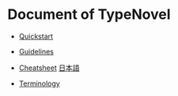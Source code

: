 # Document of TypeNovel

- [Quickstart](https://github.com/tategakibunko/TypeNovel/tree/master/Docs/Quickstart.md)

- [Guidelines](https://github.com/tategakibunko/TypeNovel/tree/master/Docs/Guidelines.md)

- [Cheatsheet](https://github.com/tategakibunko/TypeNovel/tree/master/Docs/Cheatsheet.md) [日本語](https://github.com/tategakibunko/TypeNovel/tree/master/Docs/Cheatsheet_jp.md)

- [Terminology](https://github.com/tategakibunko/TypeNovel/tree/master/Docs/Terminology.md)

